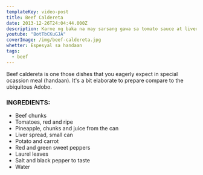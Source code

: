 ```yaml
---
templateKey: video-post
title: Beef Caldereta
date: 2013-12-26T24:04:44.000Z
description: Karne ng baka na may sarsang gawa sa tomato sauce at liver spread
youtube: "BotTbCKuGJA"
coverImage: /img/beef-caldereta.jpg
whetter: Espesyal sa handaan
tags:
  - beef
---
```


Beef caldereta is one those dishes that you eagerly expect in special ocassion meal (handaan). It's a bit elaborate to prepare compare to the ubiquitous Adobo.

### INGREDIENTS:

- Beef chunks
- Tomatoes, red and ripe
- Pineapple, chunks and juice from the can
- Liver spread, small can
- Potato and carrot
- Red and green sweet peppers
- Laurel leaves
- Salt and black pepper to taste
- Water
